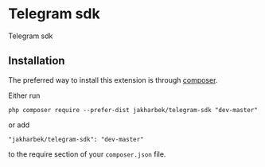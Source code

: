 Telegram sdk
=========
Telegram sdk

Installation
------------

The preferred way to install this extension is through [composer](http://getcomposer.org/download/).

Either run

```
php composer require --prefer-dist jakharbek/telegram-sdk "dev-master"
```

or add

```
"jakharbek/telegram-sdk": "dev-master"
```

to the require section of your `composer.json` file.
